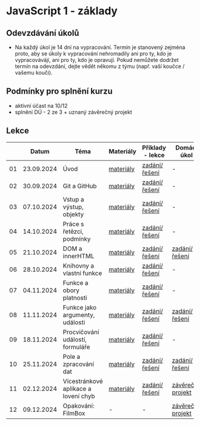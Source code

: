 # JavaScript 1 - základy

## Odevzdávání úkolů

* Na každý úkol je 14 dní na vypracování. Termín je stanovený zejména proto, aby se úkoly k vypracování nehromadily ani pro ty, kdo je vypracovávájí, ani pro ty, kdo je opravují. Pokud nemůžete dodržet termín na odevzdání, dejte vědět někomu z týmu (např. vaší koučce / vašemu kouči).

## Podmínky pro splnění kurzu

- aktivní účast na 10/12
- splnění DÚ - 2 ze 3 + uznaný závěrečný projekt


## Lekce

|    | Datum     | Téma             | Materiály                                                           | Příklady - lekce        | Domácí úkol
| -- | --------- | ---------------- | -------------------------------------------------------------------- | ------------- | -------------
| 01  | 23.09.2024 | Úvod | [materiály](https://kodim.cz/czechitas/js1/lekce/uvod-do-js/javascript) | [zadání/řešení](./solution/lekce-01.md) | -
| 02  | 30.09.2024 | Git a GitHub | [materiály](./pdfs/lekce02.pdf) | [zadání/řešení](./solution/lekce-02.md) | -
| 03  | 07.10.2024 | Vstup a výstup, objekty | [materiály](https://kodim.cz/czechitas/js1/lekce/vstup-vystup-objekty/vstup) | [zadání/řešení](./solution/lekce-03.md) | -
| 04  | 14.10.2024 | Práce s řetězci, podmínky | [materiály](https://kodim.cz/czechitas/js1/lekce/retezce-podminky/vlastnosti-metody) | [zadání/řešení](./solution/lekce-04.md) | -
| 05  | 21.10.2024 | DOM a innerHTML | [materiály](https://kodim.cz/czechitas/js1/lekce/dom-innerhtml/dom) | [zadání/řešení](./solution/lekce-05.md) | [zadání/řešení](./solution/du_pata_lekce.md)
| 06  | 28.10.2024 | Knihovny a vlastní funkce | [materiály](https://kodim.cz/czechitas/js1/lekce/knihovny-vlastni-funkce/knihovny) | [zadání/řešení](./solution/lekce-06.md) | -
| 07  | 04.11.2024 | Funkce a obory platnosti | [materiály](https://kodim.cz/czechitas/js1/lekce/funkce-obory/null-undefined) | [zadání/řešení](./solution/lekce-07.md) | -
| 08  | 11.11.2024 | Funkce jako argumenty, události | [materiály](https://kodim.cz/czechitas/js1/lekce/funkce-arg-udalosti/funkce-arg) | [zadání/řešení](./solution/lekce-08.md) | [zadání/řešení](./solution/du_osma_lekce.md)
| 09  | 18.11.2024 | Procvičování událostí, formuláře | [materiály](https://kodim.cz/czechitas/js1/lekce/udalosti-formulare/target) | [zadání/řešení](./solution/lekce-09.md) | -
| 10  | 25.11.2024 | Pole a zpracování dat | [materiály](https://kodim.cz/czechitas/js1/lekce/pole-data/pole) | [zadání/řešení](./solution/lekce-10.md) | [zadání/řešení](./solution/du_desata_lekce.md)
| 11  | 02.12.2024 | Vícestránkové aplikace a lovení chyb | [materiály](https://kodim.cz/czechitas/js1/lekce/stranky-chyby/stranky) | [zadání/řešení](./solution/lekce-11.md) | [závěrečný projekt](./solution/zaverecny_projekt.md)
| 12  | 09.12.2024 | Opakování: FilmBox | - | - | [závěrečný projekt](./solution/zaverecny_projekt.md)